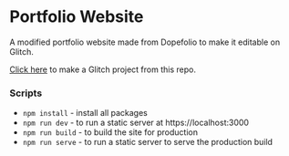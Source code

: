 # Portfolio Website

A modified portfolio website made from Dopefolio to make it editable on Glitch.

[Click here](https://glitch.com/edit/#!/import/git?url=https://github.com/ankit-rawani/opensource-portfolio) to make a Glitch project from this repo.

### Scripts

* `npm install` - install all packages
* `npm run dev` - to run a static server at https://localhost:3000
* `npm run build` - to build the site for production
* `npm run serve` - to run a static server to serve the production build
